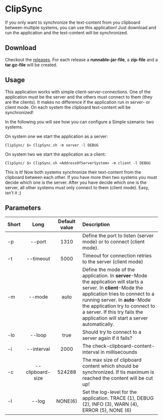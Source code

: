 ClipSync
========

If you only want to synchronize the text-content from you clipboard between multiple systems, you can use this application! Just download and run the application and the text-content will be synchronized.

Download
--------
Checkout the [releases](https://github.com/rainu/ClipSync/releases). For each release a __runnable-jar-file__, a __zip-file__ and a __tar.gz-file__ will be created.

Usage
-----

This application works with simple client-server-connections. One of the application must be the server and the others must connect to them (they are the clients). It makes no difference if the application run in server- or client mode. On each system the clipboard text-content will be synchronized!

In the following you will see how you can configure a Simple szenario: two systems.

On system one we start the application as a server:
```
ClipSync/ $> ClipSync.sh -m server -l DEBUG
```
On system two we start the application as a client:
```
ClipSync/ $> ClipSync.sh <AddressOfServerSystem> -m client -l DEBUG
```

This is it! Now both systems synchronize their text-content from the clipboard between each other. If you have more then two systems you must decide which one is the server. After you have decide which one is the server, all other systems must only connect to them (client mode). Easy, isn't it ;)

Parameters
----------

| Short | Long   | Default value | Description                                                  |
| ----- |:------:|:-------------:| :------------------------------------------------------------|
| -p    | --port | 1310 | Define the port to listen (server mode) or to connect (client mode). |
| -t | --timeout | 5000 | Timeout for connection retries to the server (client mode) |
| -m | --mode | auto | Define the mode of the application. In __server__-Mode the application will starts a server. In __client__-Mode the application tries to connect to a running server. In __auto__-Mode the application try to connect to a server. If this try fails the application will start a server automatically. | 
| -lo | --loop | true | Should try to connect to a server again if it fails? |
| -i | --interval | 2000 | The check-clipboard-content-interval in millisecounds |
| -c | --clipboard-size | 524288 | The max size of clipboard content which should be synchronized. If tis maximum is reached the content will be cut up! |
| -l | --log | NONE(6) | Set the log-level for the application. TRACE (1), DEBUG (2), INFO (3), WARN (4), ERROR (5), NONE (6) |
